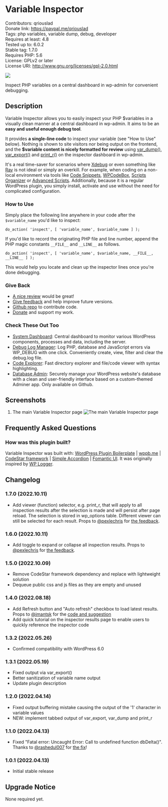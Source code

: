 # Variable Inspector

Contributors: qriouslad  
Donate link: https://paypal.me/qriouslad  
Tags: php variables, variable dump, debug, developer  
Requires at least: 4.8  
Tested up to: 6.0.2  
Stable tag: 1.7.0  
Requires PHP: 5.6  
License: GPLv2 or later  
License URI: http://www.gnu.org/licenses/gpl-2.0.html

![](.wordpress-org/banner-772x250.png)

Inspect PHP variables on a central dashboard in wp-admin for convenient debugging.

## Description

Variable Inspector allows you to easily inspect your PHP $variables in a visually clean manner at a central dashboard in wp-admin. It aims to be an **easy and useful enough debug tool**. 

It provides **a single-line code** to inspect your variable (see "How to Use" below). Nothing is shown to site visitors nor being output on the frontend, and the **$variable content is nicely formatted for review** using [var_dump()](https://www.php.net/manual/en/function.var-dump.php), [var_export()](https://www.php.net/manual/en/function.var-export.php) and [print_r()](https://www.php.net/manual/en/function.print-r.php) on the inspector dashboard in wp-admin. 

It's a real time-saver for scenarios where [Xdebug](https://xdebug.org/) or even something like [Ray](https://myray.app/) is not ideal or simply an overkill. For example, when coding on a non-local environment via tools like [Code Snippets](https://wordpress.org/plugins/code-snippets/), [WPCodeBox](https://wpcodebox.com/), [Scripts Organizer](https://dplugins.com/products/scripts-organizer/) or [Advanced Scripts](https://www.cleanplugins.com/products/advanced-scripts/). Additionally, because it is a regular WordPress plugin, you simply install, activate and use without the need for complicated configuration.

### How to Use

Simply place the following line anywhere in your code after the `$variable_name` you'd like to inspect:

`do_action( 'inspect', [ 'variable_name', $variable_name ] );`

If you'd like to record the originating PHP file and line number, append the PHP magic constants `__FILE__` and `__LINE__` as follows.

`do_action( 'inspect', [ 'variable_name', $variable_name, __FILE__, __LINE__ ] );`

This would help you locate and clean up the inspector lines once you're done debugging.

### Give Back

* [A nice review](https://wordpress.org/plugins/variable-inspector/#reviews) would be great!
* [Give feedback](https://wordpress.org/support/plugin/variable-inspector/) and help improve future versions.
* [Github repo](https://github.com/qriouslad/variable-inspector) to contribute code.
* [Donate](https://paypal.me/qriouslad) and support my work.

### Check These Out Too

* [System Dashboard](https://wordpress.org/plugins/system-dashboard/): Central dashboard to monitor various WordPress components, processes and data, including the server.
* [Debug Log Manager](https://wordpress.org/plugins/debug-log-manager/): Log PHP, database and JavaScript errors via WP_DEBUG with one click. Conveniently create, view, filter and clear the debug.log file.
* [Code Explorer](https://wordpress.org/plugins/code-explorer/): Fast directory explorer and file/code viewer with syntax highlighting.
* [Database Admin](https://github.com/qriouslad/database-admin): Securely manage your WordPress website's database with a clean and user-friendly interface based on a custom-themed Adminer app. Only available on Github.

## Screenshots

1. The main Variable Inspector page
   ![The main Variable Inspector page](.wordpress-org/screenshot-1.png)

## Frequently Asked Questions

### How was this plugin built?

Variable Inspector was built with: [WordPress Plugin Boilerplate](https://github.com/devinvinson/WordPress-Plugin-Boilerplate/) | [wppb.me](https://wppb.me/) | [CodeStar framework](https://github.com/Codestar/codestar-framework) | [Simple Accordion](https://codepen.io/gecugamo/pen/xGLyXe) | [Fomantic UI](https://fomantic-ui.com/). It was originally inspired by [WP Logger](https://wordpress.org/plugins/wp-data-logger/).

## Changelog

### 1.7.0 (2022.10.11)

* Add viewer (function) selector, e.g. print_r, that will apply to all inspection results after the selection is made and will persist after page reload. The selection is stored in wp_options table. Different viewer can still be selected for each result. Props to [@pexlechris](https://profiles.wordpress.org/pexlechris/) for [the feedback](https://wordpress.org/support/topic/awsome-plugin-that-every-developer-need-it/).

### 1.6.0 (2022.10.11)

* Add toggle to expand or collapse all inspection results. Props to [@pexlechris](https://profiles.wordpress.org/pexlechris/) for [the feedback](https://wordpress.org/support/topic/awsome-plugin-that-every-developer-need-it/).

### 1.5.0 (2022.10.09)

* Remove CodeStar framework dependency and replace with lightweight solution
* Dequeue public css and js files as they are empty and unused

### 1.4.0 (2022.08.18)

* Add Refresh button and "Auto refresh" checkbox to load latest results. Props to [@imantsk](https://github.com/imantsk) for the [code and suggestion](https://github.com/qriouslad/variable-inspector/issues/3)
* Add quick tutorial on the inspector results page to enable users to quickly reference the inspector code

### 1.3.2 (2022.05.26)

* Confirmed compatibility with WordPress 6.0

### 1.3.1 (2022.05.19)

* Fixed output via var_export()
* Better sanitization of variable name output
* Update plugin description

### 1.2.0 (2022.04.14)

* Fixed output buffering mistake causing the output of the '1' character in variable values
* NEW: implement tabbed output of var_export, var_dump and print_r

### 1.1.0 (2022.04.13)

* Fixed "Fatal error: Uncaught Error: Call to undefined function dbDelta()". Thanks to [@rashedul007](https://profiles.wordpress.org/rashedul007/) for [the fix](https://github.com/qriouslad/variable-inspector/pull/2)!

### 1.0.1 (2022.04.13)

* Initial stable release

## Upgrade Notice

None required yet.